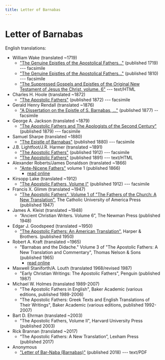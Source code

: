 ```yaml
---
title: Letter of Barnabas
---
```


# Letter of Barnabas

English translations:

* William Wake (translated ~1719)
  * ["The Genuine Epistles of the Apostolical Fathers..."](https://archive.org/details/genuineepistleso1719wake) (published 1719) --- facsimile
  * ["The Genuine Epistles of the Apostolical Fathers..."](https://archive.org/details/genuineepistleso01wake) (published 1810) --- facsimile
  * ["The Suppressed Gospels and Epistles of the Original New Testament of Jesus the Christ, volume. 6"](http://www.gutenberg.org/ebooks/6512) --- text/HTML
* Charles H. Hoole (translated ~1872)
  * ["The Apostolic Fathers"](https://archive.org/details/apostolicfather00hoolgoog) (published 1872) --- facsimile
* Gerald Henry Rendall (translated ~1876)
  * ["A Dissertation on the Epistle of S. Barnabas, ..."](https://archive.org/details/adissertationon00cunngoog) (published 1877) -- facsimile
* George A. Jackson (translated ~1879)
  * ["The Apostolic Fathers and The Apologists of the Second Century"](https://archive.org/details/theapostolicfath00jackuoft) (published 1879) --- facsimile
* Samuel Sharpe (translated ~1880)
  * ["The Epistle of Barnabas"](https://archive.org/details/epistleofbarnaba00barn) (published 1880) --- facsimile
* J.B. Lightfoot/J.R. Harmer (translated ~1891)
  * ["The Apostolic Fathers"](https://archive.org/details/a590752000clemuoft) (published 1912) --- facsimile
  * ["The Apostolic Fathers"](http://www.katapi.org.uk/ApostolicFathers/ApFathers-Contents.html) (published 1891) --- text/HTML
* Alexander Roberts/James Donaldson (translated ~1866)
  * ["Ante-Nicene Fathers"](anf.html) volume 1 (published 1866)
    * [read online](http://www.ccel.org/ccel/schaff/anf01.vi.i.html)
* Kirsopp Lake (translated ~1912)
  * ["The Apostolic Fathers, Volume I"](https://archive.org/details/apostolicfathers01lake) (published 1912) --- facsimile
* Francis X. Glimm (translated ~1947)
  * ["The Apostolic Fathers", Volume 1 of "The Fathers of the Church: A New Translation"](https://archive.org/details/in.ernet.dli.2015.58476), The Catholic University of America Press (published 1947)
* James A. Kleist (translated ~1948)
  * “Ancient Christian Writers. Volume 6”, The Newman Press (published 1948)
* Edgar J. Goodspeed (translated ~1950)
  * ["The Apostolic Fathers: An American Translation"](goodspeedapostolicfathers.html), Harper & Brothers. (published 1950)
* Robert A. Kraft (translated ~1965)
  * "Barnabas and the Didache." Volume 3 of "The Apostolic Fathers: A New Translation and Commentary", Thomas Nelson & Sons (published 1965)
    * [read online](http://ccat.sas.upenn.edu/rak/publics/barn/barndidintro.htm) 
* Maxwell Staniforth/A. Louth (translated 1968/revised 1987)
  * "Early Christian Writings: The Apostolic Fathers", Penguin (published 1987)
* Michael W. Holmes (translated 1989-2007)
  * "The Apostolic Fathers in English", Baker Academic (various editions, published 1989-2006)
  * "The Apostolic Fathers: Greek Texts and English Translations of Their Writings", Baker Academic (various editions, published 1992-2007)
* Bart D. Ehrman (translated ~2003)
  * "The Apostolic Fathers, Volume II", Harvard University Press (published 2003)
* Rick Brannan (translated ~2017)
  * “The Apostolic Fathers: A New Translation”, Lexham Press (published 2017)
* Anonymous
  * ["Letter of Bar-Naba (Barnabas)"](http://www.biblicalaudio.com/text/barnabas.pdf) (published 2018) --- text/PDF

